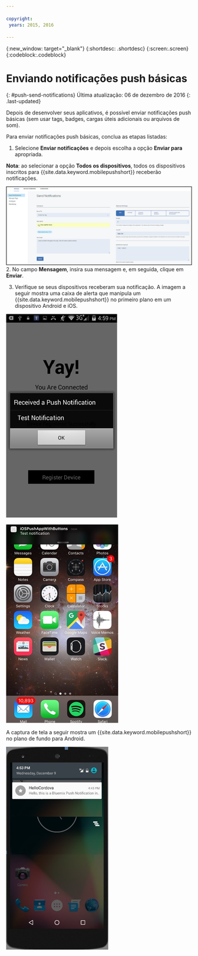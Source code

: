 ```yaml
---

copyright:
 years: 2015, 2016

---
```


{:new_window: target="_blank"}
{:shortdesc: .shortdesc}
{:screen:.screen}
{:codeblock:.codeblock}

# Enviando notificações push básicas
{: #push-send-notifications}
Última atualização: 06 de dezembro de 2016
{: .last-updated}

Depois de desenvolver seus aplicativos, é possível enviar notificações push básicas (sem usar tags, badges, cargas úteis adicionais ou arquivos de som).

Para enviar notificações push básicas, conclua as etapas listadas:

1. Selecione **Enviar notificações** e depois escolha a opção
**Enviar para** apropriada. 

**Nota**: ao selecionar a opção **Todos os dispositivos**, todos os dispositivos inscritos para {{site.data.keyword.mobilepushshort}} receberão notificações.

![Tela de notificações](images/tag_notification.jpg)
2. No campo **Mensagem**, insira sua mensagem e, em seguida,
clique em **Enviar**.

3. Verifique se seus dispositivos receberam sua notificação. A imagem a seguir
mostra uma caixa de alerta que manipula um {{site.data.keyword.mobilepushshort}}
no primeiro plano em um dispositivo Android e iOS.

![Notificação push em primeiro plano no Android](images/Android_Screenshot.jpg)

![Notificação push em primeiro plano no iOS](images/iOS_Screenshot.jpg)

A captura de tela a seguir mostra um {{site.data.keyword.mobilepushshort}} no plano de fundo para Android.

![Notificação push no plano de fundo no Android](images/background.jpg)
